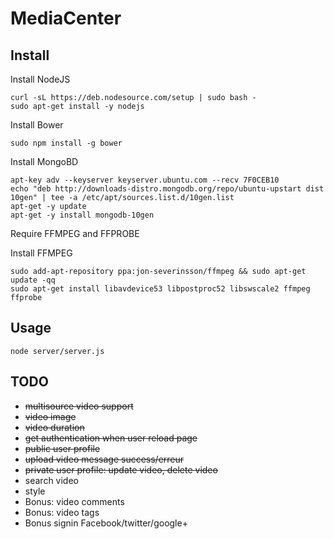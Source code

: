 MediaCenter
===========
 
Install
-------

Install NodeJS

````
curl -sL https://deb.nodesource.com/setup | sudo bash -
sudo apt-get install -y nodejs
````


Install Bower

````
sudo npm install -g bower
````

Install MongoBD

````
apt-key adv --keyserver keyserver.ubuntu.com --recv 7F0CEB10
echo "deb http://downloads-distro.mongodb.org/repo/ubuntu-upstart dist 10gen" | tee -a /etc/apt/sources.list.d/10gen.list
apt-get -y update
apt-get -y install mongodb-10gen
````

Require FFMPEG and FFPROBE

Install FFMPEG
````
sudo add-apt-repository ppa:jon-severinsson/ffmpeg && sudo apt-get update -qq
sudo apt-get install libavdevice53 libpostproc52 libswscale2 ffmpeg ffprobe
````

Usage
-----

````
node server/server.js
````

TODO
----

* ~~multisource video support~~
* ~~video image~~
* ~~video duration~~
* ~~get authentication when user reload page~~
* ~~public user profile~~
* ~~upload video message success/erreur~~
* ~~private user profile: update video, delete video~~
* search video
* style
* Bonus: video comments
* Bonus: video tags
* Bonus signin Facebook/twitter/google+
